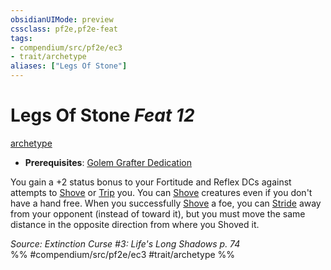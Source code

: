 ```yaml
---
obsidianUIMode: preview
cssclass: pf2e,pf2e-feat
tags:
- compendium/src/pf2e/ec3
- trait/archetype
aliases: ["Legs Of Stone"]
---
```

# Legs Of Stone  *Feat 12*  
[archetype](rules/traits/archetype.md "Archetype Feat Trait")  

- **Prerequisites**: [Golem Grafter Dedication](compendium/feats/golem-grafter-dedication-ec3.md)

You gain a +2 status bonus to your Fortitude and Reflex DCs against attempts to [Shove](rules/actions/shove.md) or [Trip](rules/actions/trip.md) you. You can [Shove](rules/actions/shove.md) creatures even if you don't have a hand free. When you successfully [Shove](rules/actions/shove.md) a foe, you can [Stride](rules/actions/stride.md) away from your opponent (instead of toward it), but you must move the same distance in the opposite direction from where you Shoved it.

*Source: Extinction Curse #3: Life's Long Shadows p. 74*  
%% #compendium/src/pf2e/ec3 #trait/archetype %%